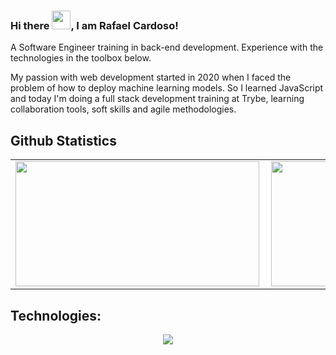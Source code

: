 ### Hi there <img src="https://raw.githubusercontent.com/MartinHeinz/MartinHeinz/master/wave.gif" width="30px">, I am Rafael Cardoso!
A Software Engineer training in back-end development. Experience with the technologies in the toolbox below.
<p>
My passion with web development started in 2020 when I faced the problem of how to deploy machine learning models. So I learned JavaScript and today I'm doing a full stack development training at Trybe, learning collaboration tools, soft skills and agile methodologies.
</p>

## Github Statistics
<center>
<table>
    <tr>
        <td><img width="390" height="200em" align="left" src="https://github-readme-stats.vercel.app/api/top-langs/?username=rafaelfcardoso&layout=compact&theme=prussian" /></td>
        <td><img width="495px" height="200em" align="center" src="https://github-readme-stats.vercel.app/api?username=rafaelfcardoso&layout=compact&theme=prussian"/></td>
    </tr>   
</table>
</center>
</details>

## Technologies:
<p align="center">
  <a href="https://skillicons.dev">
    <img src="https://skillicons.dev/icons?i=git,javascript,docker,aws,bash,mysql,express,react,nodejs,redux,python" />
  </a>
</p>








